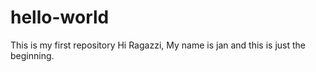 # hello-world
This is my first repository
Hi Ragazzi,
My name is jan and this is just the beginning.
